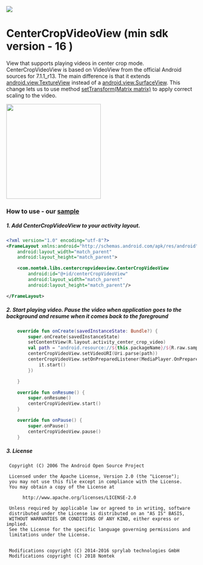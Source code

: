 [![](https://jitpack.io/v/nomtek/NomtekUtills.svg)](https://jitpack.io/#nomtek/NomtekUtills)

# CenterCropVideoView (min sdk version - 16 )
View that supports playing videos in center crop mode. CenterCropVideoView is based on VideoView from
the official Android sources for 7.1.1_r13. The main difference is that it extends
[android.view.TextureView](https://developer.android.com/reference/android/view/TextureView) instead of a
[android.view.SurfaceView](https://developer.android.com/reference/android/view/SurfaceView). This change
lets us to use method [setTransform(Matrix matrix)](https://developer.android.com/reference/android/view/TextureView.html#setTransform(android.graphics.Matrix))
to apply correct scaling to the video.

<img src="../resources/centercropvideoview.gif" width="250">

### How to use - our [sample](https://github.com/nomtek/NomtekUtills/tree/master/app/src/main/java/com/nomtek/centercropvideoview/example)
##### 1. Add CenterCropVideoView to your activity layout.
```xml
<?xml version="1.0" encoding="utf-8"?>
<FrameLayout xmlns:android="http://schemas.android.com/apk/res/android"
    android:layout_width="match_parent"
    android:layout_height="match_parent">

    <com.nomtek.libs.centercropvideoview.CenterCropVideoView
        android:id="@+id/centerCropVideoView"
        android:layout_width="match_parent"
        android:layout_height="match_parent"/>

</FrameLayout>

```

##### 2. Start playing video. Pause the video when application goes to the background and resume when it comes back to the foreground
```kotlin
    override fun onCreate(savedInstanceState: Bundle?) {
        super.onCreate(savedInstanceState)
        setContentView(R.layout.activity_center_crop_video)
        val path = "android.resource://${this.packageName}/${R.raw.sample}"
        centerCropVideoView.setVideoURI(Uri.parse(path))
        centerCropVideoView.setOnPreparedListener(MediaPlayer.OnPreparedListener {
            it.start()
        })

    }

    override fun onResume() {
        super.onResume()
        centerCropVideoView.start()
    }

    override fun onPause() {
        super.onPause()
        centerCropVideoView.pause()
    }

```


##### 3. License
```
 Copyright (C) 2006 The Android Open Source Project

 Licensed under the Apache License, Version 2.0 (the "License");
 you may not use this file except in compliance with the License.
 You may obtain a copy of the License at

      http://www.apache.org/licenses/LICENSE-2.0

 Unless required by applicable law or agreed to in writing, software
 distributed under the License is distributed on an "AS IS" BASIS,
 WITHOUT WARRANTIES OR CONDITIONS OF ANY KIND, either express or implied.
 See the License for the specific language governing permissions and
 limitations under the License.


 Modifications copyright (C) 2014-2016 sprylab technologies GmbH
 Modifications copyright (C) 2018 Nomtek
```



